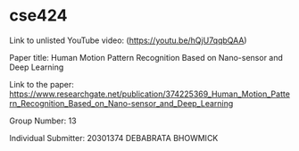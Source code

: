 # cse424
Link to unlisted YouTube video:
(https://youtu.be/hQjU7qqbQAA) 

Paper title:
Human Motion Pattern Recognition Based on Nano-sensor and Deep Learning

Link to the paper:
https://www.researchgate.net/publication/374225369_Human_Motion_Pattern_Recognition_Based_on_Nano-sensor_and_Deep_Learning 

Group Number:
13

Individual Submitter:
20301374 DEBABRATA BHOWMICK
